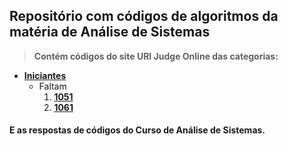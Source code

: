 ## Repositório com códigos de algoritmos da matéria de Análise de Sistemas

>**Contém códigos do site URI Judge Online das categorias:**

* **[Iniciantes](https://www.urionlinejudge.com.br/judge/pt/problems/index/1)**
  * Faltam
    1. **[1051](https://www.urionlinejudge.com.br/judge/pt/problems/view/1051)**
    2. **[1061](https://www.urionlinejudge.com.br/judge/pt/problems/view/1061)**


#### E as respostas de códigos do Curso de Análise de Sistemas.
